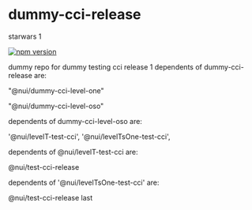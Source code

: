 # dummy-cci-release
starwars 1

[![npm version](https://img.shields.io/badge/%40nui%2Fdummy--cci--release-56.0.0-blue.svg)](https://artifactory.corp.adobe.com/artifactory/npm-nui-release/@nui/dummy-cci-release/-/@nui/dummy-cci-release-56.0.0.tgz)


dummy repo for dummy testing cci release 1
dependents of dummy-cci-release are:

"@nui/dummy-cci-level-one"

"@nui/dummy-cci-level-oso"


dependents of dummy-cci-level-oso are:

 '@nui/levelT-test-cci',
  '@nui/levelTsOne-test-cci',
  
  
  dependents of @nui/levelT-test-cci are:

@nui/test-cci-release

  dependents of   '@nui/levelTsOne-test-cci' are:
  
  @nui/test-cci-release
  last

